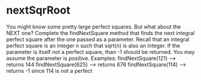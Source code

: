 # nextSqrRoot
You might know some pretty large perfect squares. But what about the NEXT one?  Complete the findNextSquare method that finds the next integral perfect square after the one passed as a parameter. Recall that an integral perfect square is an integer n such that sqrt(n) is also an integer.  If the parameter is itself not a perfect square, than -1 should be returned. You may assume the parameter is positive.  Examples:  findNextSquare(121) --> returns 144 findNextSquare(625) --> returns 676 findNextSquare(114) --> returns -1 since 114 is not a perfect
